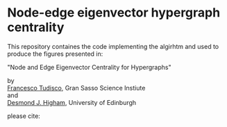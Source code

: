 # Node-edge eigenvector hypergraph centrality

This repository containes the code implementing the algirhtm and used to produce the figures presented in:  


"Node and Edge Eigenvector Centrality for Hypergraphs"  

by  
[Francesco Tudisco](https://ftudisco.gitlab.io/), Gran Sasso Science Instiute  
and  
[Desmond J. Higham](https://www.maths.ed.ac.uk/~dhigham/), University of Edinburgh  


please cite:



